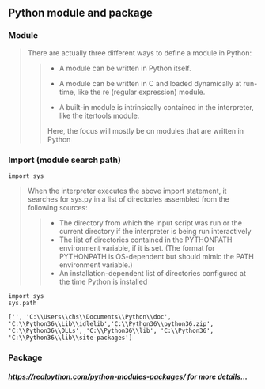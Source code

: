 ## Python module and package
### Module
> There are actually three different ways to define a module in Python:
>> * A module can be written in Python itself.
>> 
>> * A module can be written in C and loaded dynamically at run-time, like the re (regular expression) module.
>> 
>> * A built-in module is intrinsically contained in the interpreter, like the itertools module.
>> 
>> Here, the focus will mostly be on modules that are written in Python

### Import (module search path)
    import sys
> When the interpreter executes the above import statement, it searches for sys.py in a list of directories assembled from the following sources:
>> * The directory from which the input script was run or the current directory if the interpreter is being run interactively
>> * The list of directories contained in the PYTHONPATH environment variable, if it is set. (The format for PYTHONPATH is OS-dependent but should mimic the PATH environment variable.)
>> * An installation-dependent list of directories configured at the time Python is installed

    import sys    
    sys.path
    
    ['', 'C:\\Users\\chs\\Documents\\Python\\doc', 'C:\\Python36\\Lib\\idlelib','C:\\Python36\\python36.zip',  'C:\\Python36\\DLLs', 'C:\\Python36\\lib', 'C:\\Python36', 'C:\\Python36\\lib\\site-packages']
    
### Package
 
##### https://realpython.com/python-modules-packages/ for more details...

